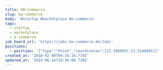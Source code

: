 ```yaml
---
title: KW-Commerce
slug: kw-commerce
body: '#startup #marketplace #e-commerce'
tags:
  - startup
  - marketplace
  - e-commerce
job_board_url: 'https://jobs.kw-commerce.de/Jobs'
positions:
  - position: '{"type":"Point","coordinates":[13.3969957,52.5148845]}'
created_at: '2018-02-08T09:35:16.719Z'
updated_at: '2019-06-16T10:36:09.730Z'
---
```


